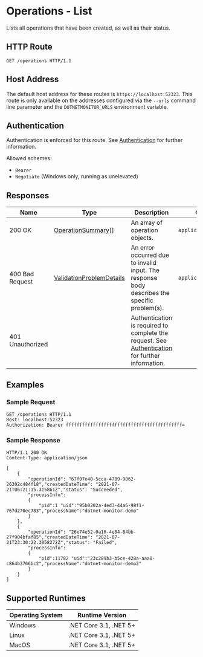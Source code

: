 # Operations - List

Lists all operations that have been created, as well as their status.

## HTTP Route

```http
GET /operations HTTP/1.1
```

## Host Address

The default host address for these routes is `https://localhost:52323`. This route is only available on the addresses configured via the `--urls` command line parameter and the `DOTNETMONITOR_URLS` environment variable.

## Authentication

Authentication is enforced for this route. See [Authentication](./../authentication.md) for further information.

Allowed schemes:
- `Bearer`
- `Negotiate` (Windows only, running as unelevated)

## Responses

| Name | Type | Description | Content Type |
|---|---|---|---|
| 200 OK | [OperationSummary](./definitions.md#OperationSummary)[] | An array of operation objects. | `application/json` |
| 400 Bad Request | [ValidationProblemDetails](./definitions.md#ValidationProblemDetails) | An error occurred due to invalid input. The response body describes the specific problem(s). | `application/problem+json` |
| 401 Unauthorized | | Authentication is required to complete the request. See [Authentication](./../authentication.md) for further information. | |

## Examples

### Sample Request

```http
GET /operations HTTP/1.1
Host: localhost:52323
Authorization: Bearer fffffffffffffffffffffffffffffffffffffffffff=
```

### Sample Response

```http
HTTP/1.1 200 OK
Content-Type: application/json

[
    {
        "operationId": "67f07e40-5cca-4709-9062-26302c484f18","createdDateTime": "2021-07-21T06:21:15.315861Z","status": "Succeeded", 
        "processInfo":
        {
            "pid":1 "uid":"95b0202a-4ed3-44a6-98f1-767d270ec783","processName":"dotnet-monitor-demo"
        }
    },
    {
        "operationId": "26e74e52-0a16-4e84-84bb-27f904bfaf85","createdDateTime": "2021-07-21T23:30:22.3058272Z","status": "Failed", 
        "processInfo":
        {
            "pid":11782 "uid":"23c289b3-b5ce-428a-aaa8-c864b3766bc2","processName":"dotnet-monitor-demo2"
        }
    }
]
```

## Supported Runtimes

| Operating System | Runtime Version |
|---|---|
| Windows | .NET Core 3.1, .NET 5+ |
| Linux | .NET Core 3.1, .NET 5+ |
| MacOS | .NET Core 3.1, .NET 5+ |